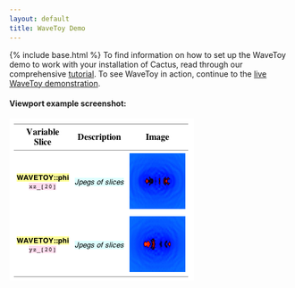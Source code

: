 ```yaml
---
layout: default
title: WaveToy Demo
---
```

{% include base.html %}
To find information on how to set up the WaveToy demo to work with your
installation of Cactus, read through our comprehensive
[tutorial]({{base}}/documentation/tutorials/wavetoydemo/index.html). To see WaveToy in
action, continue to the [live WaveToy
demonstration](http://cactuscode.org:8080/).

  

#### Viewport example screenshot:

  
![](viewport.png)
